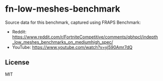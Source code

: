 # fn-low-meshes-benchmark

Source data for this benchmark, captured using FRAPS Benchmark:

 - Reddit: https://www.reddit.com/r/FortniteCompetitive/comments/qbhpcl/indepth_low_meshes_benchmarks_on_mediumhigh_spec/
 - YouTube: https://www.youtube.com/watch?v=yj590Amr7dQ

## License

MIT
